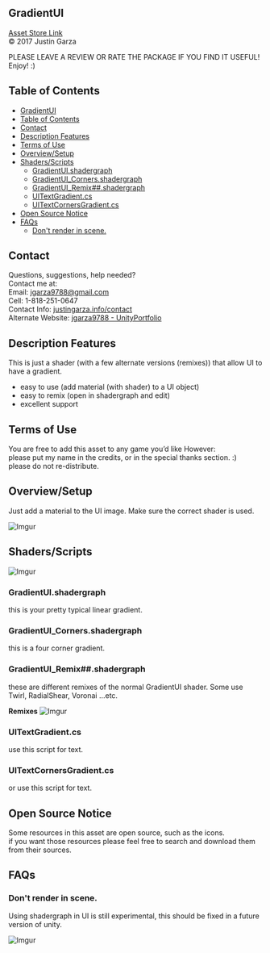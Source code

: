 GradientUI
-------------------------------------
[Asset Store Link](http://u3d.as/1FfA)  
© 2017 Justin Garza

PLEASE LEAVE A REVIEW OR RATE THE PACKAGE IF YOU FIND IT USEFUL!
Enjoy! :)

## Table of Contents


<!--TOC-->
- [GradientUI](#gradientui)
- [Table of Contents](#table-of-contents)
- [Contact](#contact)
- [Description Features](#description-features)
- [Terms of Use](#terms-of-use)
- [Overview/Setup](#overviewsetup)
- [Shaders/Scripts](#shadersscripts)
    - [GradientUI.shadergraph](#gradientuishadergraph)
    - [GradientUI_Corners.shadergraph](#gradientuicornersshadergraph)
    - [GradientUI_Remix##.shadergraph](#gradientuiremixshadergraph)
    - [UITextGradient.cs](#uitextgradientcs)
    - [UITextCornersGradient.cs](#uitextcornersgradientcs)
- [Open Source Notice](#open-source-notice)
- [FAQs](#faqs)
    - [Don't render in scene.](#dont-render-in-scene)

<!--TOC-->

## Contact  

Questions, suggestions, help needed?  
Contact me at:  
Email: jgarza9788@gmail.com  
Cell: 1-818-251-0647  
Contact Info: [justingarza.info/contact](http://justingarza.info/contact/)  
Alternate Website: [jgarza9788 - UnityPortfolio](https://github.com/jgarza9788/UnityPortfolio)  


## Description Features

This is just a shader (with a few alternate versions (remixes)) that allow UI to have a gradient.

* easy to use (add material (with shader) to a UI object)
* easy to remix (open in shadergraph and edit)
* excellent support


## Terms of Use

You are free to add this asset to any game you’d like
However:  
please put my name in the credits, or in the special thanks section. :)  
please do not re-distribute.  

## Overview/Setup 

Just add a material to the UI image.
Make sure the correct shader is used.

![Imgur](https://i.imgur.com/JoyNATP.png)

## Shaders/Scripts 

![Imgur](https://i.imgur.com/laSlBzK.png)

### GradientUI.shadergraph
this is your pretty typical linear gradient.

### GradientUI_Corners.shadergraph
this is a four corner gradient.

### GradientUI_Remix##.shadergraph
these are different remixes of the normal GradientUI shader.
Some use Twirl, RadialShear, Voronai ...etc.

**Remixes**
![Imgur](https://i.imgur.com/h74HsPI.png)

### UITextGradient.cs
use this script for text.

### UITextCornersGradient.cs
or use this script for text.

## Open Source Notice
Some resources in this asset are open source, such as the icons.  
if you want those resources please feel free to search and download them from their sources.

## FAQs 

### Don't render in scene.
Using shadergraph in UI is still experimental, this should be fixed in a future version of unity.

![Imgur](https://i.imgur.com/CBOKBcV.png)

